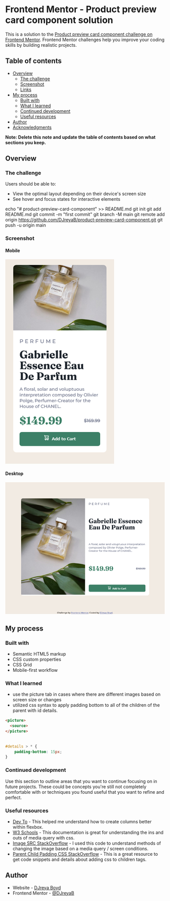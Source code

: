 # Frontend Mentor - Product preview card component solution

This is a solution to the [Product preview card component challenge on Frontend Mentor](https://www.frontendmentor.io/challenges/product-preview-card-component-GO7UmttRfa). Frontend Mentor challenges help you improve your coding skills by building realistic projects. 

## Table of contents

- [Overview](#overview)
  - [The challenge](#the-challenge)
  - [Screenshot](#screenshot)
  - [Links](#links)
- [My process](#my-process)
  - [Built with](#built-with)
  - [What I learned](#what-i-learned)
  - [Continued development](#continued-development)
  - [Useful resources](#useful-resources)
- [Author](#author)
- [Acknowledgments](#acknowledgments)

**Note: Delete this note and update the table of contents based on what sections you keep.**

## Overview

### The challenge

Users should be able to:

- View the optimal layout depending on their device's screen size
- See hover and focus states for interactive elements

echo "# product-preview-card-component" >> README.md
git init
git add README.md
git commit -m "first commit"
git branch -M main
git remote add origin https://github.com/DJreyaB/product-preview-card-component.git
git push -u origin main
### Screenshot

#### Mobile 

![](images/Screenshot%202023-02-18%20at%2023-54-56%20Frontend%20Mentor%20Product%20preview%20card%20component.png)

#### Desktop

![](images/Screenshot%202023-02-18%20at%2023-55-59%20Frontend%20Mentor%20Product%20preview%20card%20component.png)

<!-- ### Links

- Solution URL: [Add solution URL here](https://your-solution-url.com)
- Live Site URL: [Add live site URL here](https://your-live-site-url.com) -->

## My process

### Built with

- Semantic HTML5 markup
- CSS custom properties
- CSS Grid
- Mobile-first workflow


### What I learned
- use the picture tab in cases where there are different images based on screen size or changes
- utilized css syntax to apply padding bottom to all of the children of the parent with id details.


```html
<picture>
  <source>
</picture>
```
```css

#details > * {
    padding-bottom: 15px;
}
```


### Continued development

Use this section to outline areas that you want to continue focusing on in future projects. These could be concepts you're still not completely comfortable with or techniques you found useful that you want to refine and perfect.



### Useful resources

- [Dev To](https://dev.to/drews256/ridiculously-easy-row-and-column-layouts-with-flexbox-1k01) - This helped me understand how to create columns better within flexbox.
- [W3 Schools](https://www.w3schools.com/css/css3_mediaqueries.asp) - This documentation is great for understanding the ins and outs of media query with css.
- [Image SRC StackOverflow](https://stackoverflow.com/questions/30460681/changing-image-src-depending-on-screen-size) - I used this code to understand methods of changing the image based on a media query / screen conditions.
- [Parent Child Padding CSS StackOverflow](https://stackoverflow.com/questions/6507014/how-to-space-the-children-of-a-div-with-css) - This is a great resource to get code snippets and details about adding css to children tags.

## Author

- Website - [DJreya Boyd](https://www.djreyaboyd.com)
- Frontend Mentor - [@DJreyaB](https://www.frontendmentor.io/profile/DJreyaB)
